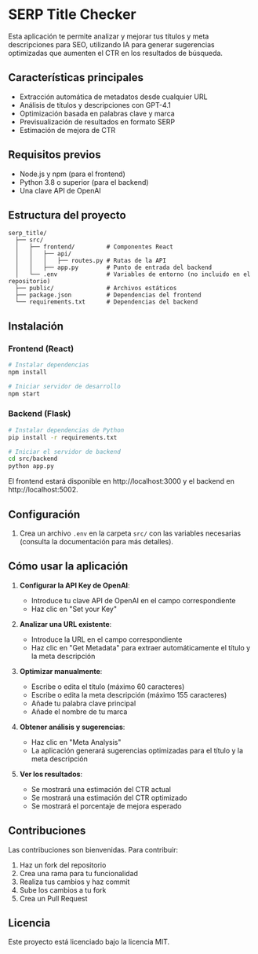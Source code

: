 # SERP Title Checker

Esta aplicación te permite analizar y mejorar tus títulos y meta descripciones para SEO, utilizando IA para generar sugerencias optimizadas que aumenten el CTR en los resultados de búsqueda.

## Características principales

- Extracción automática de metadatos desde cualquier URL
- Análisis de títulos y descripciones con GPT-4.1
- Optimización basada en palabras clave y marca
- Previsualización de resultados en formato SERP
- Estimación de mejora de CTR

## Requisitos previos

- Node.js y npm (para el frontend)
- Python 3.8 o superior (para el backend)
- Una clave API de OpenAI

## Estructura del proyecto

```
serp_title/
  ├── src/
  │   ├── frontend/         # Componentes React
  │   │   ├── api/         
  │   │   │   ├── routes.py # Rutas de la API
  │   │   ├── app.py        # Punto de entrada del backend
  │   └── .env              # Variables de entorno (no incluido en el repositorio)
  ├── public/               # Archivos estáticos
  ├── package.json          # Dependencias del frontend
  └── requirements.txt      # Dependencias del backend
```

## Instalación

### Frontend (React)

```bash
# Instalar dependencias
npm install

# Iniciar servidor de desarrollo
npm start
```

### Backend (Flask)

```bash
# Instalar dependencias de Python
pip install -r requirements.txt

# Iniciar el servidor de backend
cd src/backend
python app.py
```

El frontend estará disponible en http://localhost:3000 y el backend en http://localhost:5002.

## Configuración

1. Crea un archivo `.env` en la carpeta `src/` con las variables necesarias (consulta la documentación para más detalles).

## Cómo usar la aplicación

1. **Configurar la API Key de OpenAI**:
   - Introduce tu clave API de OpenAI en el campo correspondiente
   - Haz clic en "Set your Key"

2. **Analizar una URL existente**:
   - Introduce la URL en el campo correspondiente
   - Haz clic en "Get Metadata" para extraer automáticamente el título y la meta descripción

3. **Optimizar manualmente**:
   - Escribe o edita el título (máximo 60 caracteres)
   - Escribe o edita la meta descripción (máximo 155 caracteres)
   - Añade tu palabra clave principal
   - Añade el nombre de tu marca

4. **Obtener análisis y sugerencias**:
   - Haz clic en "Meta Analysis"
   - La aplicación generará sugerencias optimizadas para el título y la meta descripción

5. **Ver los resultados**:
   - Se mostrará una estimación del CTR actual
   - Se mostrará una estimación del CTR optimizado
   - Se mostrará el porcentaje de mejora esperado

## Contribuciones

Las contribuciones son bienvenidas. Para contribuir:

1. Haz un fork del repositorio
2. Crea una rama para tu funcionalidad
3. Realiza tus cambios y haz commit
4. Sube los cambios a tu fork
5. Crea un Pull Request

## Licencia

Este proyecto está licenciado bajo la licencia MIT. 